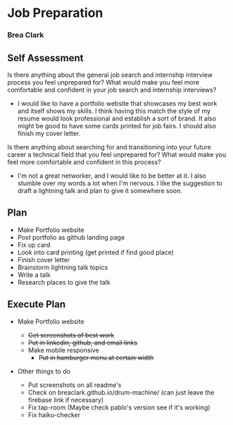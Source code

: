 # Job Preparation

### Brea Clark

## Self Assessment

Is there anything about the general job search and internship interview process you feel unprepared for? What would make you feel more comfortable and confident in your job search and internship interviews?
* I would like to have a portfolio website that showcases my best work and itself shows my skills. I think having this match the style of my resume would look professional and establish a sort of brand. It also might be good to have some cards printed for job fairs. I should also finish my cover letter.

Is there anything about searching for and transitioning into your future career a technical field that you feel unprepared for? What would make you feel more comfortable and confident in this process?
* I'm not a great networker, and I would like to be better at it. I also stumble over my words a lot when I'm nervous. I like the suggestion to draft a lightning talk and plan to give it somewhere soon.

## Plan

* Make Portfolio website
* Post portfolio as github landing page
* Fix up card
* Look into card printing (get printed if find good place)
* Finish cover letter
* Brainstorm lightning talk topics
* Write a talk
* Research places to give the talk

## Execute Plan
* Make Portfolio website
  * ~~Get screenshots of best work~~
  * ~~Put in linkedin, github, and email links~~
  * Make mobile responsive
    * ~~Put in hamburger menu at certain width~~

* Other things to do
  * Put screenshots on all readme's
  * Check on breaclark.github.io/drum-machine/ (can just leave the firebase link if necessary)
  * Fix tap-room (Maybe check pablo's version see if it's working)
  * Fix haiku-checker
